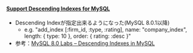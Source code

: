 #### [Support Descending Indexes for MySQL](https://github.com/rails/rails/commit/606830d27a32fab23c0964b4383807fcdfdd7eba)

* Descending Indexが指定出来るようになった(MySQL 8.0.1以降)
  * e.g. "add_index [:firm_id, :type, :rating], name: "company_index", length: { type: 10 }, order: { rating: :desc }"
* 参考：[MySQL 8\.0 Labs – Descending Indexes in MySQL](http://mysqlserverteam.com/mysql-8-0-labs-descending-indexes-in-mysql/)
